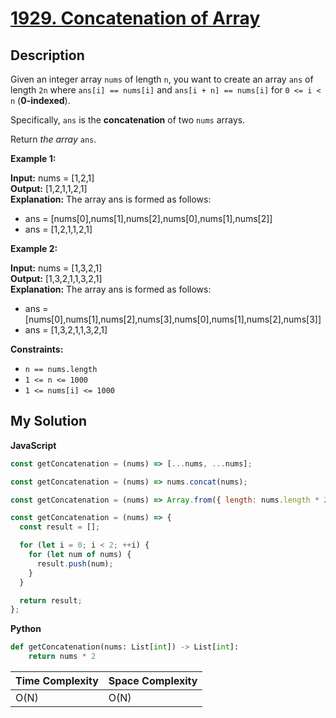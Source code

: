 # [1929. Concatenation of Array](https://leetcode.com/problems/concatenation-of-array)

## Description

Given an integer array `nums` of length `n`, you want to create an array `ans` of length `2n` where `ans[i] == nums[i]` and `ans[i + n] == nums[i]` for `0 <= i < n` (**0-indexed**).

Specifically, `ans` is the **concatenation** of two `nums` arrays.

Return _the array_ `ans`.

**Example 1:**

**Input:** nums = \[1,2,1\]  
**Output:** \[1,2,1,1,2,1\]  
**Explanation:** The array ans is formed as follows:

- ans = \[nums\[0\],nums\[1\],nums\[2\],nums\[0\],nums\[1\],nums\[2\]\]
- ans = \[1,2,1,1,2,1\]

**Example 2:**

**Input:** nums = \[1,3,2,1\]  
**Output:** \[1,3,2,1,1,3,2,1\]  
**Explanation:** The array ans is formed as follows:

- ans = \[nums\[0\],nums\[1\],nums\[2\],nums\[3\],nums\[0\],nums\[1\],nums\[2\],nums\[3\]\]
- ans = \[1,3,2,1,1,3,2,1\]

**Constraints:**

- `n == nums.length`
- `1 <= n <= 1000`
- `1 <= nums[i] <= 1000`

## My Solution

**JavaScript**

```js
const getConcatenation = (nums) => [...nums, ...nums];
```

```js
const getConcatenation = (nums) => nums.concat(nums);
```

```js
const getConcatenation = (nums) => Array.from({ length: nums.length * 2 }, (_, i) => nums[i % nums.length]);
```

```js
const getConcatenation = (nums) => {
  const result = [];

  for (let i = 0; i < 2; ++i) {
    for (let num of nums) {
      result.push(num);
    }
  }

  return result;
};
```

**Python**

```py
def getConcatenation(nums: List[int]) -> List[int]:
    return nums * 2
```

| Time Complexity | Space Complexity |
| --------------- | ---------------- |
| O(N)            | O(N)             |
